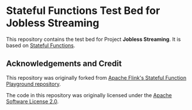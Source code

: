 # Stateful Functions Test Bed for Jobless Streaming

This repository contains the test bed for Project **Jobless Streaming**. It is based on [Stateful Functions](https://statefun.io). 

## Acknowledgements and Credit
This repository was originally forked from [Apache Flink's Stateful Function Playground repository](https://github.com/apache/flink-statefun-playground).

The code in this repository was originally licensed under the [Apache Software License 2.0](LICENSE).
